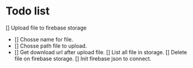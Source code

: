 # Todo list

[] Upload file to firebase storage
   * [] Chosse name for file.
   * [] Chosse path file to upload.
   * [] Get download url after upload file.
[] List all file in storage.
[] Delete file on firebase storage.
[] Init firebase json to connect.